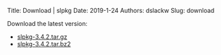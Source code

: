 Title: Download | slpkg
Date: 2019-1-24
Authors: dslackw
Slug: download


Download the latest version:

- [slpkg-3.4.2.tar.gz](https://gitlab.com/dslackw/slpkg/-/archive/3.4.2/slpkg-3.4.2.tar.gz)
- [slpkg-3.4.2.tar.bz2](https://gitlab.com/dslackw/slpkg/-/archive/3.4.2/slpkg-3.4.2.tar.bz2)

